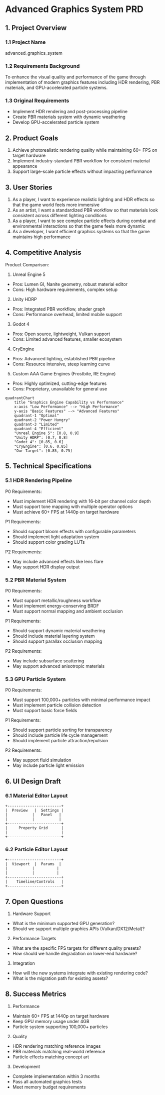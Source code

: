 # Advanced Graphics System PRD

## 1. Project Overview

### 1.1 Project Name
advanced_graphics_system

### 1.2 Requirements Background
To enhance the visual quality and performance of the game through implementation of modern graphics features including HDR rendering, PBR materials, and GPU-accelerated particle systems.

### 1.3 Original Requirements
- Implement HDR rendering and post-processing pipeline
- Create PBR materials system with dynamic weathering
- Develop GPU-accelerated particle system

## 2. Product Goals

1. Achieve photorealistic rendering quality while maintaining 60+ FPS on target hardware
2. Implement industry-standard PBR workflow for consistent material appearance
3. Support large-scale particle effects without impacting performance

## 3. User Stories

1. As a player, I want to experience realistic lighting and HDR effects so that the game world feels more immersive
2. As an artist, I want a standardized PBR workflow so that materials look consistent across different lighting conditions
3. As a player, I want to see complex particle effects during combat and environmental interactions so that the game feels more dynamic
4. As a developer, I want efficient graphics systems so that the game maintains high performance

## 4. Competitive Analysis

Product Comparison:

1. Unreal Engine 5
- Pros: Lumen GI, Nanite geometry, robust material editor
- Cons: High hardware requirements, complex setup

2. Unity HDRP
- Pros: Integrated PBR workflow, shader graph
- Cons: Performance overhead, limited mobile support

3. Godot 4
- Pros: Open source, lightweight, Vulkan support
- Cons: Limited advanced features, smaller ecosystem

4. CryEngine
- Pros: Advanced lighting, established PBR pipeline
- Cons: Resource intensive, steep learning curve

5. Custom AAA Game Engines (Frostbite, RE Engine)
- Pros: Highly optimized, cutting-edge features
- Cons: Proprietary, unavailable for general use

```mermaid
quadrantChart
    title "Graphics Engine Capability vs Performance"
    x-axis "Low Performance" --> "High Performance"
    y-axis "Basic Features" --> "Advanced Features"
    quadrant-1 "Optimal"
    quadrant-2 "Power Hungry"
    quadrant-3 "Limited"
    quadrant-4 "Efficient"
    "Unreal Engine 5": [0.8, 0.9]
    "Unity HDRP": [0.7, 0.8]
    "Godot 4": [0.85, 0.6]
    "CryEngine": [0.6, 0.85]
    "Our Target": [0.85, 0.75]
```

## 5. Technical Specifications

### 5.1 HDR Rendering Pipeline

P0 Requirements:
- Must implement HDR rendering with 16-bit per channel color depth
- Must support tone mapping with multiple operator options
- Must achieve 60+ FPS at 1440p on target hardware

P1 Requirements:
- Should support bloom effects with configurable parameters
- Should implement light adaptation system
- Should support color grading LUTs

P2 Requirements:
- May include advanced effects like lens flare
- May support HDR display output

### 5.2 PBR Material System

P0 Requirements:
- Must support metallic/roughness workflow
- Must implement energy-conserving BRDF
- Must support normal mapping and ambient occlusion

P1 Requirements:
- Should support dynamic material weathering
- Should include material layering system
- Should support parallax occlusion mapping

P2 Requirements:
- May include subsurface scattering
- May support advanced anisotropic materials

### 5.3 GPU Particle System

P0 Requirements:
- Must support 100,000+ particles with minimal performance impact
- Must implement particle collision detection
- Must support basic force fields

P1 Requirements:
- Should support particle sorting for transparency
- Should include particle life cycle management
- Should implement particle attraction/repulsion

P2 Requirements:
- May support fluid simulation
- May include particle light emission

## 6. UI Design Draft

### 6.1 Material Editor Layout
```
+------------------------+
|  Preview   |  Settings |
|           |   Panel   |
|           |           |
+------------------------+
|     Property Grid      |
|                        |
+------------------------+
```

### 6.2 Particle Editor Layout
```
+------------------------+
|  Viewport  |  Params  |
|           |          |
|           |          |
+------------------------+
|    Timeline/Controls   |
+------------------------+
```

## 7. Open Questions

1. Hardware Support
- What is the minimum supported GPU generation?
- Should we support multiple graphics APIs (Vulkan/DX12/Metal)?

2. Performance Targets
- What are the specific FPS targets for different quality presets?
- How should we handle degradation on lower-end hardware?

3. Integration
- How will the new systems integrate with existing rendering code?
- What is the migration path for existing assets?

## 8. Success Metrics

1. Performance
- Maintain 60+ FPS at 1440p on target hardware
- Keep GPU memory usage under 4GB
- Particle system supporting 100,000+ particles

2. Quality
- HDR rendering matching reference images
- PBR materials matching real-world reference
- Particle effects matching concept art

3. Development
- Complete implementation within 3 months
- Pass all automated graphics tests
- Meet memory budget requirements